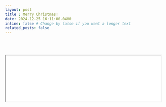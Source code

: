 ```yaml
---
layout: post
title : Merry Christmas! 
date: 2024-12-25 16:11:00-0400
inline: false # Change by false if you want a longer text
related_posts: false
---
```


<div style="padding-bottom: 100px; padding-top: 50px;">
<iframe src="assets/img/talks/Xmas_picture.jpg" width="100%"></iframe>
</div>
